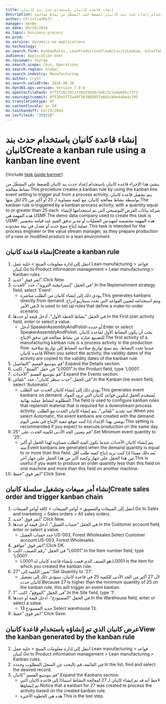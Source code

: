 ```yaml
---
title: إنشاء قاعدة كانبان باستخدام حدث بند كانبان
description: ينشئ هذا الإجراء قاعدة كانبان باستخدام إعداد حدث بند كانبان للضغط على المشغّل من نشاط معالجة.
author: ChristianRytt
manager: AnnBe
ms.date: 08/29/2018
ms.topic: business-process
ms.prod: ''
ms.service: dynamics-ax-applications
ms.technology: ''
ms.search.form: KanbanRules, LeanProductionFlowActivityLookup, SalesTableListPage, SalesCreateOrder, SalesTable
audience: Application User
ms.reviewer: shylaw
ms.search.scope: Core, Operations
ms.search.region: Global
ms.search.industry: Manufacturing
ms.author: crytt
ms.search.validFrom: 2016-06-30
ms.dyn365.ops.version: Version 7.0.0
ms.openlocfilehash: bff5f16c1911739a29d50c546c3c2a9ab85c2371
ms.sourcegitcommit: 0f530e5f72a40f383868957a6b5cb0e446e4c795
ms.translationtype: HT
ms.contentlocale: ar-SA
ms.lasthandoff: 01/29/2019
ms.locfileid: "350218"
---
```

# <a name="create-a-kanban-rule-using-a-kanban-line-event"></a><span data-ttu-id="b37a0-103">إنشاء قاعدة كانبان باستخدام حدث بند كانبان</span><span class="sxs-lookup"><span data-stu-id="b37a0-103">Create a kanban rule using a kanban line event</span></span>

[!include [task guide banner](../../includes/task-guide-banner.md)]

<span data-ttu-id="b37a0-104">ينشئ هذا الإجراء قاعدة كانبان باستخدام إعداد حدث بند كانبان للضغط على المشغّل من نشاط معالجة.</span><span class="sxs-lookup"><span data-stu-id="b37a0-104">This procedure creates a kanban rule by using the kanban line event setting to trigger pull from a process activity.</span></span> <span data-ttu-id="b37a0-105">يتم تشغيل قاعدة كانبان بواسطة نشاط معالجة كانبان، مع كمية مساوية لـ 25 أو أكبر من 25 لكل منها.</span><span class="sxs-lookup"><span data-stu-id="b37a0-105">The kanban rule is triggered by a kanban process activity, with a quantity equal to or greater than 25 each.</span></span> <span data-ttu-id="b37a0-106">شركة بيانات العرض التوضيحي التي تم استخدامها لإنشاء هذه المهمة هي USMF.‬</span><span class="sxs-lookup"><span data-stu-id="b37a0-106">The demo data company used to create this task is USMF.</span></span> <span data-ttu-id="b37a0-107">هذه المهمة مخصصة لمهندس العمليات أو مدير تدفق القيم عند قيامه بتحضير عملية إنتاج منتج جديد أو معدل في بيئة محدودة.</span><span class="sxs-lookup"><span data-stu-id="b37a0-107">This task is intended for the process engineer or the value stream manager, as they prepare production of a new or modified product in a lean environment.</span></span>


## <a name="create-a-kanban-rule"></a><span data-ttu-id="b37a0-108">إنشاء قاعدة كانبان</span><span class="sxs-lookup"><span data-stu-id="b37a0-108">Create a kanban rule</span></span>
1. <span data-ttu-id="b37a0-109">انتقل إلى إدارة معلومات المنتج‬ > خلية عمل Lean manufacturing > قواعد كنبان.</span><span class="sxs-lookup"><span data-stu-id="b37a0-109">Go to Product information management > Lean manufacturing > Kanban rules.</span></span>
2. <span data-ttu-id="b37a0-110">انقر فوق "جديد".</span><span class="sxs-lookup"><span data-stu-id="b37a0-110">Click New.</span></span>
3. <span data-ttu-id="b37a0-111">في الحقل "إستراتيجية التزويد"، حدد "الحدث".</span><span class="sxs-lookup"><span data-stu-id="b37a0-111">In the Replenishment strategy field, select 'Event'.</span></span>
    * <span data-ttu-id="b37a0-112">يؤدي ذلك إلى إنشاء كانبان من الطلب مباشرة.</span><span class="sxs-lookup"><span data-stu-id="b37a0-112">This generates kanbans directly from demand.</span></span> <span data-ttu-id="b37a0-113">ويتم استخدامه لتعيين القواعد التي تحدد سيناريو إدراج في الأمر.</span><span class="sxs-lookup"><span data-stu-id="b37a0-113">It is used to set up rules that define a make-to-order scenario.</span></span>  
4. <span data-ttu-id="b37a0-114">في الحقل "نشاط الخطة الأول"، أدخل قيمة أو حددها.</span><span class="sxs-lookup"><span data-stu-id="b37a0-114">In the First plan activity field, enter or select a value.</span></span>
    * <span data-ttu-id="b37a0-115">أدخل SpeakerAssemblyAndPolish أو حدده.</span><span class="sxs-lookup"><span data-stu-id="b37a0-115">Enter or select SpeakerAssemblyAndPolish.</span></span> <span data-ttu-id="b37a0-116">يجب أن يكون النشاط الأول لقاعدة كانبان للتصنيع عبارة عن نشاط معالجة في تدفق الإنتاج.</span><span class="sxs-lookup"><span data-stu-id="b37a0-116">The first activity of a manufacturing kanban rule is a process activity in the production flow.</span></span> <span data-ttu-id="b37a0-117">عندما تحدد النشاط، يتم نسخ تواريخ صلاحية النشاط إلى تواريخ صلاحية قاعدة كانبان.</span><span class="sxs-lookup"><span data-stu-id="b37a0-117">When you select the activity, the validity dates of the activity are copied to the validity dates of the kanban rule.</span></span>  
5. <span data-ttu-id="b37a0-118">قم بتوسيع القسم "التفاصيل".</span><span class="sxs-lookup"><span data-stu-id="b37a0-118">Expand the Details section.</span></span>
6. <span data-ttu-id="b37a0-119">في حقل "المنتج"، اكتب "L0001".</span><span class="sxs-lookup"><span data-stu-id="b37a0-119">In the Product field, type 'L0001'.</span></span>
7. <span data-ttu-id="b37a0-120">قم بتوسيع القسم "الأحداث".</span><span class="sxs-lookup"><span data-stu-id="b37a0-120">Expand the Events section.</span></span>
8. <span data-ttu-id="b37a0-121">في الحقل "حدث سطر كانبان"، حدد "تلقائي".</span><span class="sxs-lookup"><span data-stu-id="b37a0-121">In the Kanban line event field, select 'Automatic'.</span></span>
    * <span data-ttu-id="b37a0-122">يؤدي ذلك إلى إنشاء كانبان الحدث عند الطلب.</span><span class="sxs-lookup"><span data-stu-id="b37a0-122">This generates event kanbans on demand.</span></span>  <span data-ttu-id="b37a0-123">يُستخدم الحقل لتكوين قواعد كانبان التي تزود المواد المطلوبة لنشاط عملية نهائية.</span><span class="sxs-lookup"><span data-stu-id="b37a0-123">The field is used to configure kanban rules that replenish material that is required for a downstream process activity.</span></span> <span data-ttu-id="b37a0-124">عند تحديد "تلقائي"، يتم إنشاء كانبان الحدث مع الطلب.</span><span class="sxs-lookup"><span data-stu-id="b37a0-124">When you select Automatic, the event kanbans are created with the demand.</span></span> <span data-ttu-id="b37a0-125">يوصي بهذا الإعداد إذا كنت تتوقع تنفيذ الإنتاج في نفس اليوم.</span><span class="sxs-lookup"><span data-stu-id="b37a0-125">This setting is recommended if you expect to execute production on the same day.</span></span>  
9. <span data-ttu-id="b37a0-126">قم بتعيين الحد الأدنى لكمية الحدث على "25".</span><span class="sxs-lookup"><span data-stu-id="b37a0-126">Set Minimum event quantity to '25'.</span></span>
    * <span data-ttu-id="b37a0-127">يتم إنشاء كانبان الأحداث عندما تكون كمية الطلب مساوية لهذا الحقل أو أكبر منه.</span><span class="sxs-lookup"><span data-stu-id="b37a0-127">Event kanbans are generated when the demand quantity is equal to or more than this field.</span></span> <span data-ttu-id="b37a0-128">يُعد ذلك مفيدًا إذا كنت تريد إنتاج كمية طلب أقل من هذا الحقل على جهاز وكمية أكبر من هذا الحقل على جهاز آخر.</span><span class="sxs-lookup"><span data-stu-id="b37a0-128">This is useful if you want to produce an order quantity less than this field on one machine and more than this field on another machine.</span></span>  
10. <span data-ttu-id="b37a0-129">انقر فوق "حفظ".</span><span class="sxs-lookup"><span data-stu-id="b37a0-129">Click Save.</span></span>

## <a name="create-sales-order-and-trigger-kanban-chain"></a><span data-ttu-id="b37a0-130">إنشاء أمر مبيعات وتشغيل سلسلة كانبان</span><span class="sxs-lookup"><span data-stu-id="b37a0-130">Create sales order and trigger kanban chain</span></span>
1. <span data-ttu-id="b37a0-131">انتقل إلى المبيعات والتسويق > أوامر المبيعات > كافة أوامر المبيعات.</span><span class="sxs-lookup"><span data-stu-id="b37a0-131">Go to Sales and marketing > Sales orders > All sales orders.</span></span>
2. <span data-ttu-id="b37a0-132">انقر فوق "جديد".</span><span class="sxs-lookup"><span data-stu-id="b37a0-132">Click New.</span></span>
3. <span data-ttu-id="b37a0-133">في الحقل "حساب العميل"، أدخل قيمة أو حددها.</span><span class="sxs-lookup"><span data-stu-id="b37a0-133">In the Customer account field, enter or select a value.</span></span>
    * <span data-ttu-id="b37a0-134">حدد حساب العميل US-003, Forest Wholesales.</span><span class="sxs-lookup"><span data-stu-id="b37a0-134">Select Customer account US-003, Forest Wholesales.</span></span>  
4. <span data-ttu-id="b37a0-135">انقر فوق "موافق".</span><span class="sxs-lookup"><span data-stu-id="b37a0-135">Click OK.</span></span>
5. <span data-ttu-id="b37a0-136">في الحقل "رقم الصنف، اكتب "L0001".</span><span class="sxs-lookup"><span data-stu-id="b37a0-136">In the Item number field, type 'L0001'.</span></span>
    * <span data-ttu-id="b37a0-137">L0001 هو الصنف الذي قمت بإنشاء قاعدة كانبان له.</span><span class="sxs-lookup"><span data-stu-id="b37a0-137">L0001 is the item for which you created the kanban rule.</span></span>  
6. <span data-ttu-id="b37a0-138">تعيين الكمية إلى "27".</span><span class="sxs-lookup"><span data-stu-id="b37a0-138">Set Quantity to '27'.</span></span>
    * <span data-ttu-id="b37a0-139">لأن 27 أكبر من الحد الأدنى للكمية 25 في قاعدة كانبان، سيؤدي ذلك إلى تشغيل كانبان حدث.</span><span class="sxs-lookup"><span data-stu-id="b37a0-139">Because 27 is higher than the minimum quantity of 25 on the kanban rule, this will trigger an event kanban.</span></span>  
7. <span data-ttu-id="b37a0-140">في الحقل "الموقع"، اكتب ''1".</span><span class="sxs-lookup"><span data-stu-id="b37a0-140">In the Site field, type '1'.</span></span>
8. <span data-ttu-id="b37a0-141">في الحقل "المستودع"، أدخل قيمة أو حددها.</span><span class="sxs-lookup"><span data-stu-id="b37a0-141">In the Warehouse field, enter or select a value.</span></span>
    * <span data-ttu-id="b37a0-142">حديد المستودع 13.</span><span class="sxs-lookup"><span data-stu-id="b37a0-142">Select warehouse 13.</span></span>  
9. <span data-ttu-id="b37a0-143">انقر فوق "حفظ".</span><span class="sxs-lookup"><span data-stu-id="b37a0-143">Click Save.</span></span>

## <a name="view-the-kanban-generated-by-the-kanban-rule"></a><span data-ttu-id="b37a0-144">عرض كانبان الذي تم إنشاؤه باستخدام قاعدة كانبان</span><span class="sxs-lookup"><span data-stu-id="b37a0-144">View the kanban generated by the kanban rule</span></span>
1. <span data-ttu-id="b37a0-145">انتقل إلى إدارة معلومات المنتج‬ > خلية عمل Lean manufacturing > قواعد كنبان.</span><span class="sxs-lookup"><span data-stu-id="b37a0-145">Go to Product information management > Lean manufacturing > Kanban rules.</span></span>
2. <span data-ttu-id="b37a0-146">في القائمة، قم بالبحث عن السجل المطلوب وحدده.</span><span class="sxs-lookup"><span data-stu-id="b37a0-146">In the list, find and select the desired record.</span></span>
3. <span data-ttu-id="b37a0-147">قم بتوسيع القسم "كانبان".</span><span class="sxs-lookup"><span data-stu-id="b37a0-147">Expand the Kanbans section.</span></span>
    * <span data-ttu-id="b37a0-148">لاحظ أنه قد تم إنشاء كانبان لـ 27 لمعالجة النشاط استنادًا إلى قاعدة كانبان التي تم إنشاؤها.</span><span class="sxs-lookup"><span data-stu-id="b37a0-148">Notice that a kanban for 27 was created to process the  activity based on the created kanban rule.</span></span>  
    * <span data-ttu-id="b37a0-149">هذه هي الخطوة الأخيرة.</span><span class="sxs-lookup"><span data-stu-id="b37a0-149">This is the last step.</span></span>  

